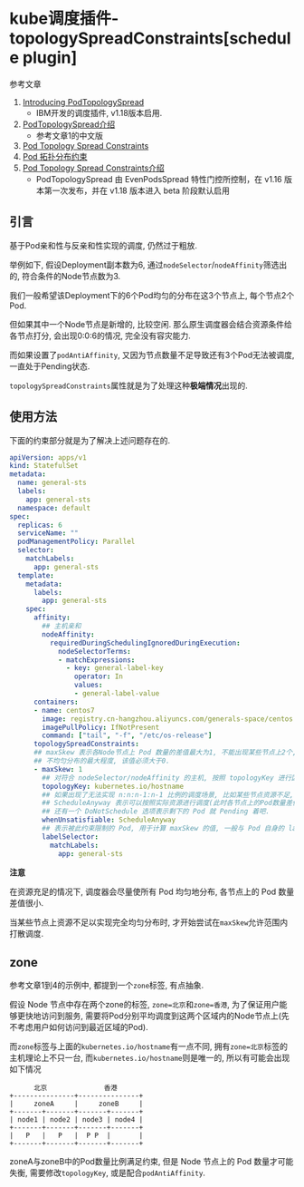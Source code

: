 # kube调度插件-topologySpreadConstraints[schedule plugin]

参考文章

1. [Introducing PodTopologySpread](https://kubernetes.io/blog/2020/05/introducing-podtopologyspread/)
    - IBM开发的调度插件, v1.18版本启用.
2. [PodTopologySpread介绍](https://cloud.tencent.com/developer/article/1631990)
    - 参考文章1的中文版
3. [Pod Topology Spread Constraints](https://kubernetes.io/docs/concepts/scheduling-eviction/topology-spread-constraints/)
4. [Pod 拓扑分布约束](https://kubernetes.io/zh-cn/docs/concepts/scheduling-eviction/topology-spread-constraints/)
5. [Pod Topology Spread Constraints介绍](https://cloud.tencent.com/developer/article/1639217)
    - PodTopologySpread 由 EvenPodsSpread 特性门控所控制，在 v1.16 版本第一次发布，并在 v1.18 版本进入 beta 阶段默认启用

## 引言

基于Pod亲和性与反亲和性实现的调度, 仍然过于粗放. 

举例如下, 假设Deployment副本数为6, 通过`nodeSelector`/`nodeAffinity`筛选出的, 符合条件的Node节点数为3.

我们一般希望该Deployment下的6个Pod均匀的分布在这3个节点上, 每个节点2个Pod.

但如果其中一个Node节点是新增的, 比较空闲. 那么原生调度器会结合资源条件给各节点打分, 会出现0:0:6的情况, 完全没有容灾能力.

而如果设置了`podAntiAffinity`, 又因为节点数量不足导致还有3个Pod无法被调度, 一直处于Pending状态.

`topologySpreadConstraints`属性就是为了处理这种**极端情况**出现的.

## 使用方法

下面的约束部分就是为了解决上述问题存在的.

```yaml
apiVersion: apps/v1
kind: StatefulSet
metadata:
  name: general-sts
  labels:
    app: general-sts
  namespace: default
spec:
  replicas: 6
  serviceName: ""
  podManagementPolicy: Parallel
  selector:
    matchLabels:
      app: general-sts
  template:
    metadata:
      labels:
        app: general-sts
    spec:
      affinity:
        ## 主机亲和
        nodeAffinity:
          requiredDuringSchedulingIgnoredDuringExecution:
            nodeSelectorTerms:
            - matchExpressions:
              - key: general-label-key
                operator: In
                values:
                - general-label-value
      containers:
      - name: centos7
        image: registry.cn-hangzhou.aliyuncs.com/generals-space/centos:7
        imagePullPolicy: IfNotPresent
        command: ["tail", "-f", "/etc/os-release"]
      topologySpreadConstraints:
      ## maxSkew 表示各Node节点上 Pod 数量的差值最大为1, 不能出现某些节点上2个, 而某些节点上0个的情况.
      ## 不均匀分布的最大程度, 该值必须大于0.
      - maxSkew: 1
        ## 对符合 nodeSelector/nodeAffinity 的主机, 按照 topologyKey 进行区分, 
        topologyKey: kubernetes.io/hostname
        ## 如果出现了无法实现 n:n:n-1:n-1 比例的调度场景, 比如某些节点资源不足, 余下的 Pod 的调度方式
        ## ScheduleAnyway 表示可以按照实际资源进行调度(此时各节点上的Pod数量差值会超过 maxSkew 值),
        ## 还有一个 DoNotSchedule 选项表示剩下的 Pod 就 Pending 着吧.
        whenUnsatisfiable: ScheduleAnyway
        ## 表示被此约束限制的 Pod, 用于计算 maxSkew 的值, 一般与 Pod 自身的 label 保持一致即可.
        labelSelector:
          matchLabels: 
            app: general-sts
```

**注意**

在资源充足的情况下, 调度器会尽量使所有 Pod 均匀地分布, 各节点上的 Pod 数量差值很小. 

当某些节点上资源不足以实现完全均匀分布时, 才开始尝试在`maxSkew`允许范围内打散调度.

## zone

参考文章1到4的示例中, 都提到一个`zone`标签, 有点抽象.

假设 Node 节点中存在两个zone的标签, `zone=北京`和`zone=香港`, 为了保证用户能够更快地访问到服务, 需要将Pod分别平均调度到这两个区域内的Node节点上(先不考虑用户如何访问到最近区域的Pod).

而`zone`标签与上面的`kubernetes.io/hostname`有一点不同, 拥有`zone=北京`标签的主机理论上不只一台, 而`kubernetes.io/hostname`则是唯一的, 所以有可能会出现如下情况

```
      北京              香港
+---------------+---------------+
|     zoneA     |     zoneB     |
+-------+-------+-------+-------+
| node1 | node2 | node3 | node4 |
+-------+-------+-------+-------+
|   P   |   P   |  P P  |       |
+-------+-------+-------+-------+
```

zoneA与zoneB中的Pod数量比例满足约束, 但是 Node 节点上的 Pod 数量才可能失衡, 需要修改`topologyKey`, 或是配合`podAntiAffinity`.
